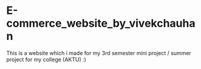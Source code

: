 # E-commerce_website_by_vivekchauhan
This is a website which i made for my 3rd semester mini project / summer project for my college (AKTU) :)
